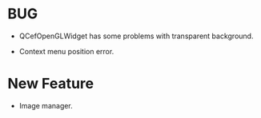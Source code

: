 # BUG

- QCefOpenGLWidget has some problems with transparent background.

- Context menu position error.

# New Feature

- Image manager.
